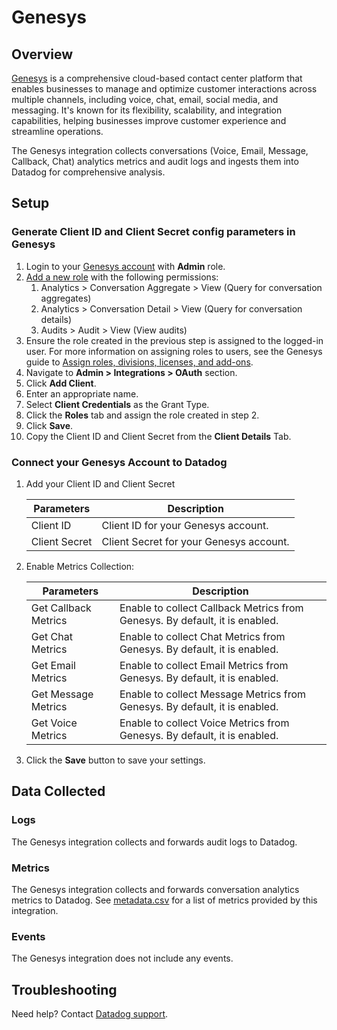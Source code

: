 # Genesys

## Overview

[Genesys][1] is a comprehensive cloud-based contact center platform that enables businesses to manage and optimize customer interactions across multiple channels, including voice, chat, email, social media, and messaging. It's known for its flexibility, scalability, and integration capabilities, helping businesses improve customer experience and streamline operations.

The Genesys integration collects conversations (Voice, Email, Message, Callback, Chat) analytics metrics and audit logs and ingests them into Datadog for comprehensive analysis.

## Setup

### Generate Client ID and Client Secret config parameters in Genesys
1. Login to your [Genesys account][2] with **Admin** role.
2. [Add a new role][3] with the following permissions:
    1. Analytics > Conversation Aggregate > View (Query for conversation aggregates)
    2. Analytics > Conversation Detail > View (Query for conversation details)
    3. Audits > Audit > View (View audits)
3. Ensure the role created in the previous step is assigned to the logged-in user. For more information on assigning roles to users, see the Genesys guide to [Assign roles, divisions, licenses, and add-ons][4].
4. Navigate to **Admin > Integrations > OAuth** section.
5. Click **Add Client**.
6. Enter an appropriate name.
7. Select **Client Credentials** as the Grant Type.
8. Click the **Roles** tab and assign the role created in step 2.
9. Click **Save**.
10. Copy the Client ID and Client Secret from the **Client Details** Tab. 

### Connect your Genesys Account to Datadog

1. Add your Client ID and Client Secret

    |Parameters| Description                                                                                    |
    |--------------------|------------------------------------------------------------------------------------------------|
    |Client ID| Client ID for your Genesys account.                                                        |
    |Client Secret| Client Secret for your Genesys account.                                                 |

2. Enable Metrics Collection:

    |Parameters| Description |
    |--------------------|------------------------------------------------------------------------------------------------|
    |Get Callback Metrics| Enable to collect Callback Metrics from Genesys. By default, it is enabled. |
    |Get Chat Metrics| Enable to collect Chat Metrics from Genesys. By default, it is enabled. |
    |Get Email Metrics| Enable to collect Email Metrics from Genesys. By default, it is enabled. |
    |Get Message Metrics| Enable to collect Message Metrics from Genesys. By default, it is enabled. |
    |Get Voice Metrics| Enable to collect Voice Metrics from Genesys. By default, it is enabled. |

3. Click the **Save** button to save your settings.

## Data Collected

### Logs 
The Genesys integration collects and forwards audit logs to Datadog.

### Metrics

The Genesys integration collects and forwards conversation analytics metrics to Datadog. See [metadata.csv][5] for a list of metrics provided by this integration.

### Events

The Genesys integration does not include any events.

## Troubleshooting

Need help? Contact [Datadog support][6].

[1]: https://www.genesys.com/genesys-cloud
[2]: https://apps.mypurecloud.com/
[3]: https://help.mypurecloud.com/articles/add-roles/
[4]: https://help.mypurecloud.com/articles/assign-roles-divisions-licenses-and-add-ons/#citem_3b80-08e1
[5]: https://github.com/DataDog/integrations-core/blob/master/genesys/metadata.csv
[6]: https://docs.datadoghq.com/help/